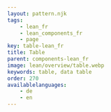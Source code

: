 ```yaml
---
layout: pattern.njk
tags: 
    - lean_fr
    - lean_components_fr
    - page
key: table-lean_fr
title: Table
parent: components-lean_fr
image: lean/overview/table.webp
keywords: table, data table
order: 270
availablelanguages: 
    - de
    - en
---
```


